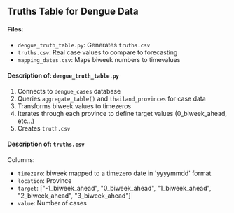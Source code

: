 ## Truths Table for Dengue Data

#### Files:
* `dengue_truth_table.py`: Generates `truths.csv`
* `truths.csv`: Real case values to compare to forecasting
* `mapping_dates.csv`: Maps biweek numbers to timevalues


#### Description of: `dengue_truth_table.py`
1. Connects to `dengue_cases` database
2. Queries `aggregate_table()` and `thailand_provinces` for case data
3. Transforms biweek values to timezeros
4. Iterates through each province to define target values (0_biweek_ahead, etc...)
5. Creates `truth.csv`

#### Description of: `truths.csv`
Columns:
* `timezero`: biweek mapped to a timezero date in 'yyyymmdd' format
* `location`: Province
* `target`: ["-1_biweek_ahead", "0_biweek_ahead", "1_biweek_ahead", "2_biweek_ahead", "3_biweek_ahead"] 
* `value`: Number of cases

